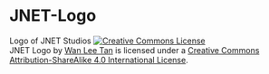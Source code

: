 # JNET-Logo
 Logo of JNET Studios
<a rel="license" href="http://creativecommons.org/licenses/by-sa/4.0/"><img alt="Creative Commons License" style="border-width:0" src="https://i.creativecommons.org/l/by-sa/4.0/80x15.png" /></a><br /><span xmlns:dct="http://purl.org/dc/terms/" href="http://purl.org/dc/dcmitype/StillImage" property="dct:title" rel="dct:type">JNET Logo</span> by <a xmlns:cc="http://creativecommons.org/ns#" href="https://github.com/JNETStudios/JNET-Logo" property="cc:attributionName" rel="cc:attributionURL">Wan Lee Tan</a> is licensed under a <a rel="license" href="http://creativecommons.org/licenses/by-sa/4.0/">Creative Commons Attribution-ShareAlike 4.0 International License</a>.

